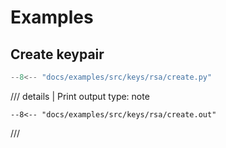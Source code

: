 # Examples

## Create keypair

```python
--8<-- "docs/examples/src/keys/rsa/create.py"
```

/// details | Print output
    type: note
``` 
--8<-- "docs/examples/src/keys/rsa/create.out"
```
///